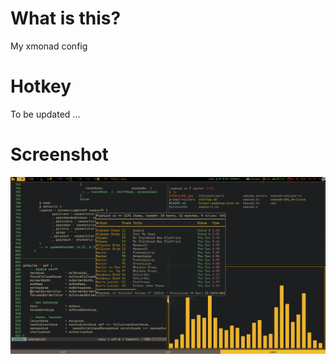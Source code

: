 # What is this?

My xmonad config

# Hotkey

To be updated ...

# Screenshot

![Image](./Screenshot/MAIM_Screenshot_2020-12-06-20:55:59.png)
